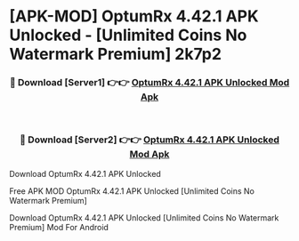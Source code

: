 # [APK-MOD] OptumRx 4.42.1 APK Unlocked - [Unlimited Coins No Watermark Premium] 2k7p2



<div align="center">
<h3>🔴 Download [Server1] 👉👉 <a href="https://momento.my/?title=OptumRx_4.42.1_APK_Unlocked">OptumRx 4.42.1 APK Unlocked Mod Apk</a></h3><br>

<h3>🔴 Download [Server2] 👉👉 <a href="https://momento.my/?title=OptumRx_4.42.1_APK_Unlocked">OptumRx 4.42.1 APK Unlocked Mod Apk</a></h3>
</div>



Download OptumRx 4.42.1 APK Unlocked 

Free APK MOD OptumRx 4.42.1 APK Unlocked [Unlimited Coins No Watermark Premium]

Download OptumRx 4.42.1 APK Unlocked [Unlimited Coins No Watermark Premium] Mod For Android
